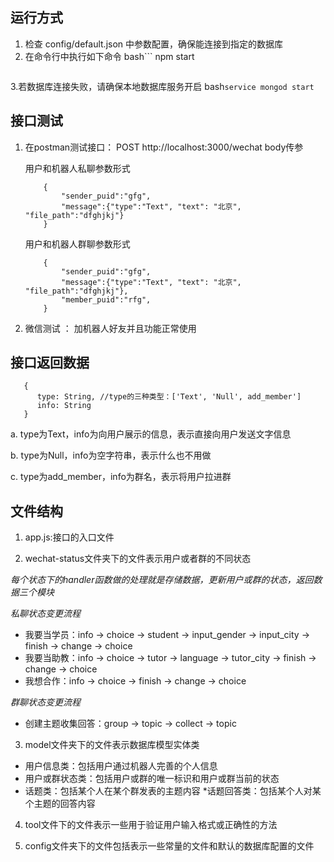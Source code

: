 
## 运行方式
1. 检查 config/default.json 中参数配置，确保能连接到指定的数据库
2. 在命令行中执行如下命令
   bash```
   npm start
   ```
3.若数据库连接失败，请确保本地数据库服务开启
    bash```
        service mongod start
    ```

## 接口测试
1. 在postman测试接口： POST http://localhost:3000/wechat
    body传参

    用户和机器人私聊参数形式

    ```
        {
	        "sender_puid":"gfg",
	        "message":{"type":"Text", "text": "北京", "file_path":"dfghjkj"}
        }
    ```
    用户和机器人群聊参数形式
    ```
        {
    	    "sender_puid":"gfg",
    	    "message":{"type":"Text", "text": "北京", "file_path":"dfghjkj"},
            "member_puid":"rfg",
        }
    ```
2. 微信测试 ： 加机器人好友并且功能正常使用

## 接口返回数据

       {
          type: String, //type的三种类型：['Text', 'Null', add_member']
          info: String
       }

a. type为Text，info为向用户展示的信息，表示直接向用户发送文字信息

b. type为Null，info为空字符串，表示什么也不用做

c. type为add_member，info为群名，表示将用户拉进群

## 文件结构

1. app.js:接口的入口文件

2. wechat-status文件夹下的文件表示用户或者群的不同状态

*每个状态下的handler函数做的处理就是存储数据，更新用户或群的状态，返回数据三个模块*

*私聊状态变更流程*
* 我要当学员：info -> choice -> student -> input_gender -> input_city -> finish -> change -> choice
* 我要当助教：info -> choice -> tutor -> language -> tutor_city -> finish -> change -> choice
* 我想合作：info -> choice -> finish -> change -> choice

*群聊状态变更流程*
* 创建主题收集回答：group -> topic -> collect -> topic

3. model文件夹下的文件表示数据库模型实体类

* 用户信息类：包括用户通过机器人完善的个人信息
* 用户或群状态类：包括用户或群的唯一标识和用户或群当前的状态
* 话题类：包括某个人在某个群发表的主题内容
*话题回答类：包括某个人对某个主题的回答内容

4. tool文件下的文件表示一些用于验证用户输入格式或正确性的方法

5. config文件夹下的文件包括表示一些常量的文件和默认的数据库配置的文件

